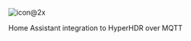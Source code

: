 ![icon@2x](https://github.com/xZetsubou/hass-HyperHDR-MQTT/assets/46300268/1d7943aa-1e28-4192-a776-e5d9564d70d1)

Home Assistant integration to HyperHDR over MQTT

